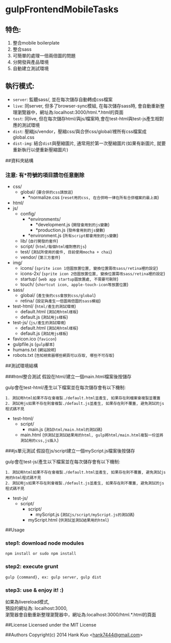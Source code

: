 gulpFrontendMobileTasks
===================

## 特色:
1. 整合mobile boilerplate
2. 整合sass
3. 可簡單的處理一倍兩倍圖的問題
4. 分開發與產品環境
5. 自動建立測試環境

## 執行模式: 

* `server`: 監聽sass/, 並在每次儲存自動轉成css檔案
* `live`: 同server, 但多了browser-sync模組, 在每次儲存sass時, 會自動重新整理瀏覽器中，網址為:localhost:3000/html.*.html的頁面
* `test`: 同live, 但在每次儲存html/與js/檔案時,會在test-html與test-js產生相對應的測試環境
* `dist`: 壓縮js/vendor，壓縮css/與合併css/global/裡所有css檔案成global.css
* `dist-img`: 結合`dist`與壓縮圖片, 通常用於第一次壓縮圖片(如果有新圖片, 就要重新執行以便重新壓縮圖片)


##資料夾結構
### 注意: 有*符號的項目請勿任意刪除
+ css/
	+ global/ (`要合併的css請放這`)
		+ *normalize.css (`reset用的css, 在合併時一律在所有合併檔案的最上面`)	
+ html/
+ js/
    + config/
      + *environments/ 
      	+ *development.js (`開發會用到的js變數`)
      	+ *production.js (`發佈會用到的js變數`)
      + *environment.js (`所有script都會用到的js變數`)
	+ lib/ (`自行開發的套件`)
	+ script/ (`html/每個html檔對應的js`)
	+ test/ (`測試所使用的套件, 目前使用mocha + chai`)
	+ vendor/ (`第三方套件`)
+ img/
	+ icons/ (`sprite icon 1倍圖放置位置, 變換位置需改sass/retina裡的設定`)
	+ icons-2x/ (`sprite icon 2倍圖放置位置, 變換位置需改sass/retina裡的設定`)
	+ startup/ (`web app startup圖放置處, 不需要可刪除`)
    + touch/ (`shortcut icon, apple-touch-icon等放置位置`)
+ sass/
	+ global/ (`產生後的css會放到css/global`)
	+ retina/ (`設定與產生一倍圖兩倍圖的sass模組`)
+ test-html/ (`html/產生的測試環境`)
	+ default.html (`測試用html樣板`)
 	+ default.js (`測試用js樣板`)
+ test-js/ (`js/產生的測試環境`)
	+ default.html (`測試用html樣板`)
	+ default.js (`測試用js樣板`)
+ favicon.ico (`favicon`)
+ gulpfile.js (`gulp腳本`)
+ humans.txt (`網站說明`)
+ robots.txt (`告知檢索器哪些網頁可以存取, 哪些不可存取`)

##測試環境結構

###html整合測試
假設在html/建立一個main.html檔案後按儲存

gulp會在test-html/產生以下檔案並在每次儲存會有以下機制:

```
1. 測試用html如果不存在會複製./default.html並產生, 如果存在則檔案會複製並覆蓋
2. 測試用js如果不存在則會複製./default.js並產生, 如果存在則不覆蓋, 避免測試的js程式碼不見
```

+ test-html/
	+ script/
		+ main.js (`測試html/main.html的測試碼`)
	+ main.html (`供測試並測試結果用的html, gulp將html/main.html複製一份並將測試用的css,js插入`)


###js單元測試
假設在js/script建立一個myScript.js檔案後按儲存

gulp會在test-js/產生以下檔案並在每次儲存會有以下機制:

```
1. 測試用html如果不存在會複製./default.html並產生, 如果存在則不覆蓋, 避免測試js用的html程式碼不見
2. 測試用js如果不存在則會複製./default.js並產生, 如果存在則不覆蓋, 避免測試的js程式碼不見
```

+ test-js/
	+ script/
		+ script/
			+ myScript.js (`測試js/script/myScript.js的測試碼`)
		+ myScript.html (`供測試並測試結果用的html`)




##Usage

### step1: download node modules
```
npm install or sudo npm install
```

### step2: execute grunt

```
gulp {command}, ex: gulp server, gulp dist

```

### step3: use & enjoy it! :)
如果為livereload模式, <br>
預設的網址為: localhost:3000, <br>
瀏覽器會自動重新整理瀏覽器中，網址為:localhost:3000/html.*.html的頁面

 
##License
Licensed under the MIT License
 
##Authors
Copyright(c) 2014 Hank Kuo <<hank7444@gmail.com>>
